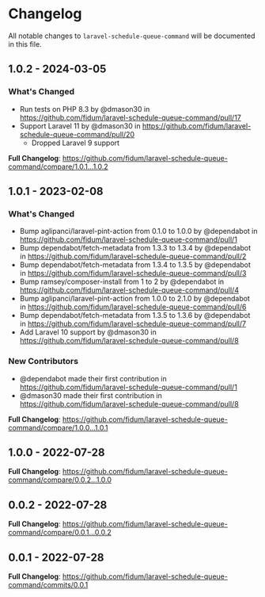 # Changelog

All notable changes to `laravel-schedule-queue-command` will be documented in this file.

## 1.0.2 - 2024-03-05

### What's Changed

* Run tests on PHP 8.3 by @dmason30 in https://github.com/fidum/laravel-schedule-queue-command/pull/17
* Support Laravel 11 by @dmason30 in https://github.com/fidum/laravel-schedule-queue-command/pull/20
  * Dropped Laravel 9 support
  

**Full Changelog**: https://github.com/fidum/laravel-schedule-queue-command/compare/1.0.1...1.0.2

## 1.0.1 - 2023-02-08

### What's Changed

- Bump aglipanci/laravel-pint-action from 0.1.0 to 1.0.0 by @dependabot in https://github.com/fidum/laravel-schedule-queue-command/pull/1
- Bump dependabot/fetch-metadata from 1.3.3 to 1.3.4 by @dependabot in https://github.com/fidum/laravel-schedule-queue-command/pull/2
- Bump dependabot/fetch-metadata from 1.3.4 to 1.3.5 by @dependabot in https://github.com/fidum/laravel-schedule-queue-command/pull/3
- Bump ramsey/composer-install from 1 to 2 by @dependabot in https://github.com/fidum/laravel-schedule-queue-command/pull/4
- Bump aglipanci/laravel-pint-action from 1.0.0 to 2.1.0 by @dependabot in https://github.com/fidum/laravel-schedule-queue-command/pull/6
- Bump dependabot/fetch-metadata from 1.3.5 to 1.3.6 by @dependabot in https://github.com/fidum/laravel-schedule-queue-command/pull/7
- Add Laravel 10 support by @dmason30 in https://github.com/fidum/laravel-schedule-queue-command/pull/8

### New Contributors

- @dependabot made their first contribution in https://github.com/fidum/laravel-schedule-queue-command/pull/1
- @dmason30 made their first contribution in https://github.com/fidum/laravel-schedule-queue-command/pull/8

**Full Changelog**: https://github.com/fidum/laravel-schedule-queue-command/compare/1.0.0...1.0.1

## 1.0.0 - 2022-07-28

**Full Changelog**: https://github.com/fidum/laravel-schedule-queue-command/compare/0.0.2...1.0.0

## 0.0.2 - 2022-07-28

**Full Changelog**: https://github.com/fidum/laravel-schedule-queue-command/compare/0.0.1...0.0.2

## 0.0.1 - 2022-07-28

**Full Changelog**: https://github.com/fidum/laravel-schedule-queue-command/commits/0.0.1
